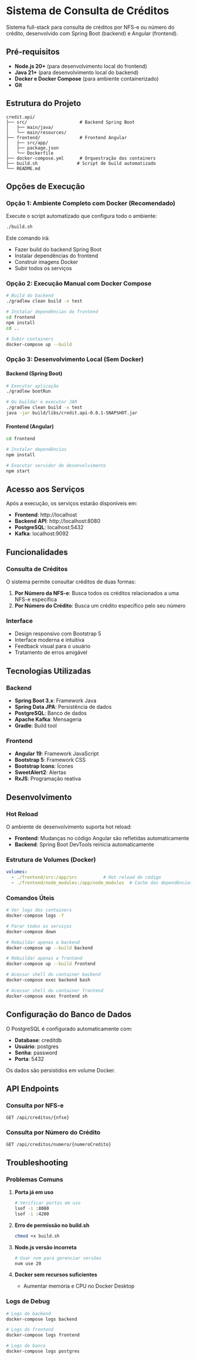 # Sistema de Consulta de Créditos

Sistema full-stack para consulta de créditos por NFS-e ou número do crédito, desenvolvido com Spring Boot (backend) e Angular (frontend).

## Pré-requisitos

- **Node.js 20+** (para desenvolvimento local do frontend)
- **Java 21+** (para desenvolvimento local do backend)
- **Docker e Docker Compose** (para ambiente containerizado)
- **Git**

## Estrutura do Projeto

```
credit.api/
├── src/                    # Backend Spring Boot
│   ├── main/java/
│   └── main/resources/
├── frontend/               # Frontend Angular
│   ├── src/app/
│   ├── package.json
│   └── Dockerfile
├── docker-compose.yml      # Orquestração dos containers
├── build.sh               # Script de build automatizado
└── README.md
```

## Opções de Execução

### Opção 1: Ambiente Completo com Docker (Recomendado)

Execute o script automatizado que configura todo o ambiente:

```bash
./build.sh
```

Este comando irá:
- Fazer build do backend Spring Boot
- Instalar dependências do frontend
- Construir imagens Docker
- Subir todos os serviços

### Opção 2: Execução Manual com Docker Compose

```bash
# Build do backend
./gradlew clean build -x test

# Instalar dependências do frontend
cd frontend
npm install
cd ..

# Subir containers
docker-compose up --build
```

### Opção 3: Desenvolvimento Local (Sem Docker)

#### Backend (Spring Boot)

```bash
# Executar aplicação
./gradlew bootRun

# Ou buildar e executar JAR
./gradlew clean build -x test
java -jar build/libs/credit.api-0.0.1-SNAPSHOT.jar
```

#### Frontend (Angular)

```bash
cd frontend

# Instalar dependências
npm install

# Executar servidor de desenvolvimento
npm start
```

## Acesso aos Serviços

Após a execução, os serviços estarão disponíveis em:

- **Frontend**: http://localhost
- **Backend API**: http://localhost:8080
- **PostgreSQL**: localhost:5432
- **Kafka**: localhost:9092

## Funcionalidades

### Consulta de Créditos

O sistema permite consultar créditos de duas formas:

1. **Por Número da NFS-e**: Busca todos os créditos relacionados a uma NFS-e específica
2. **Por Número do Crédito**: Busca um crédito específico pelo seu número

### Interface

- Design responsivo com Bootstrap 5
- Interface moderna e intuitiva
- Feedback visual para o usuário
- Tratamento de erros amigável

## Tecnologias Utilizadas

### Backend
- **Spring Boot 3.x**: Framework Java
- **Spring Data JPA**: Persistência de dados
- **PostgreSQL**: Banco de dados
- **Apache Kafka**: Mensageria
- **Gradle**: Build tool

### Frontend
- **Angular 19**: Framework JavaScript
- **Bootstrap 5**: Framework CSS
- **Bootstrap Icons**: Ícones
- **SweetAlert2**: Alertas
- **RxJS**: Programação reativa

## Desenvolvimento

### Hot Reload

O ambiente de desenvolvimento suporta hot reload:

- **Frontend**: Mudanças no código Angular são refletidas automaticamente
- **Backend**: Spring Boot DevTools reinicia automaticamente

### Estrutura de Volumes (Docker)

```yaml
volumes:
  - ./frontend/src:/app/src          # Hot reload do código
  - ./frontend/node_modules:/app/node_modules  # Cache das dependências
```

### Comandos Úteis

```bash
# Ver logs dos containers
docker-compose logs -f

# Parar todos os serviços
docker-compose down

# Rebuildar apenas o backend
docker-compose up --build backend

# Rebuildar apenas o frontend
docker-compose up --build frontend

# Acessar shell do container backend
docker-compose exec backend bash

# Acessar shell do container frontend
docker-compose exec frontend sh
```

## Configuração do Banco de Dados

O PostgreSQL é configurado automaticamente com:

- **Database**: creditdb
- **Usuário**: postgres
- **Senha**: password
- **Porta**: 5432

Os dados são persistidos em volume Docker.

## API Endpoints

### Consulta por NFS-e
```
GET /api/creditos/{nfse}
```

### Consulta por Número do Crédito
```
GET /api/creditos/numero/{numeroCredito}
```

## Troubleshooting

### Problemas Comuns

1. **Porta já em uso**
   ```bash
   # Verificar portas em uso
   lsof -i :8080
   lsof -i :4200
   ```

2. **Erro de permissão no build.sh**
   ```bash
   chmod +x build.sh
   ```

3. **Node.js versão incorreta**
   ```bash
   # Usar nvm para gerenciar versões
   nvm use 20
   ```

4. **Docker sem recursos suficientes**
   - Aumentar memória e CPU no Docker Desktop

### Logs de Debug

```bash
# Logs do backend
docker-compose logs backend

# Logs do frontend
docker-compose logs frontend

# Logs do banco
docker-compose logs postgres
```
